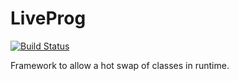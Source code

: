# LiveProg

[![Build Status](https://travis-ci.org/EsfingeFramework/liveprog.svg?branch=master)](https://travis-ci.org/EsfingeFramework/liveprog)

Framework to allow a hot swap of classes in runtime.
